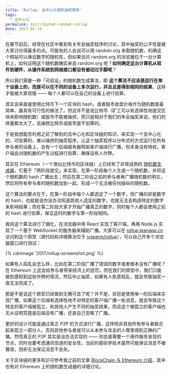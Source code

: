```yaml
---
title: 'Rollup: 去中心化随机抽奖程序'
tags:
  - 去中心化
permalink: distributed-random-rollup
date: 2017-02-19
---
```


在春节前后，经常在社区中看到有关年会抽奖程序的讨论，其中抽奖的公平性是被大家讨论得最多的点。可能有的人会说可以用 random.org 来取随机数，的确这个网站可以保证数字的随机性，但如果访问 random.org 的浏览器位于一台计算机上，如何证明这个随机数确实来自 random.org 呢？**如何确定这台计算机从软件到硬件、从操作系统到网络接口都没有被动过手脚呢**？

所以我们需要一种「可验证」的随机数生成算法，即 **这个算法不应该是运行在单个设备上的，而是可以在不同的设备上多次运行，并且总是得到相同的结果**，这样才能被大家信服 —— 每个人都可以在自己的设备上进行验算。

其实说来直接使用比特币下一个区块的 hash，或者股市收盘价格作为随机数是最简单、最具有可行性的做法了。但这并不是说比特币（矿工可以有选择性地提交区块来影响随机数）或股市不能被操控，而只是相对于我们的年会抽奖来说，他们的体量都太大了，去操控比特币或股市是不划算的。

于是我想能否利用之前了解到的去中心化和区块链的知识，来实现一个去中心化的、可验算的、难以操控的抽奖程序，让这个抽奖程序以分布式的方式运行在所有参与者的设备上，会有一个后端服务器帮助客户端进行广播，但本身没有特权，客户端会对随机数的产生过程进行验算，确保没有人作弊。

其实在 Ethereum（一个类似比特币的区块链）上已经有了非常成熟的 [随机数生成器](https://github.com/randao/randao)，它基于「两阶段提交」来实现，在第一阶段每个人生成一个随机数，并将这个随机数的 hash 广播出去；然后在第二阶段之前的参与者再广播随机数的明文，然后将所有参与者的随机数加到一起，形成一个无法被任何操纵的随机数。

这个算法的要点在于，在第一阶段中每个人都选定了一个数字，但广播的却是数字的 hash，也就是说你没办法知道其他人选定的数字，也就无法去构造特定的数字来影响结果；而在第二阶段大家才开始广播真正的数字，同时每个人都会使用之前的 hash 进行验算，保证这时的数字与第一阶段相同。

我将这个算法进行了细化，在浏览器中用 React 实现了客户端，再用 Node.js 实现了一个基于 WebSocket 的服务器来辅助广播。大家可以在 [rollup.leanapp.cn](https://rollup.leanapp.cn) 访问到这个原型（源代码和详细算法位于 [jysperm/rollup](https://github.com/jysperm/rollup)），可以自己开多个浏览器窗口进行测试：

{% cdnimage '2017/rollup-screenshot.png' %}

如果有人捣乱会怎么样，比如在第二阶段广播了错误的数字或者根本没有广播呢？在 Ethereum 上这会给参与者带来经济上的惩罚。而在我们的原型中，我们只能做到感知到这些作弊的情况，然后中止抽奖，如果有人执意捣乱，就会导致抽奖一直无法完成了。

那是不是说这个原型已经做到无懈可击了呢？并不是，目前是使用单一的后端来实现广播，如果这个后端有选择性地不对特定的客户端广播一些消息，就会导致这个特定的客户端被孤立，和其他人产生不同的抽奖结果，而且这个被孤立的客户端也无从证明究竟是后端没有广播，还是自己忽略了广播。

更好的设计可能是通过真正 P2P 的方式进行广播，这样除非其他所有参与者联合起来孤立一部分人，否则其他参与者就可以从未参与攻击的人哪里得到正确的广播。然而真正的 P2P 其实是没办法实现的 —— 你总是需要一个用作服务发现的节点，同时也要考虑通讯信道的安全性，当前的密码学技术虽然可能保证消息不被篡改，但却无法保证消息不丢失。

关于区块链的更多知识可参考我之前的文章 [BlockChain 与 Ethereum 介绍](https://jysperm.me/2016/05/blockchain-slides/)，其中也有对 Ethereum 上的随机数生成器的详细讨论。
